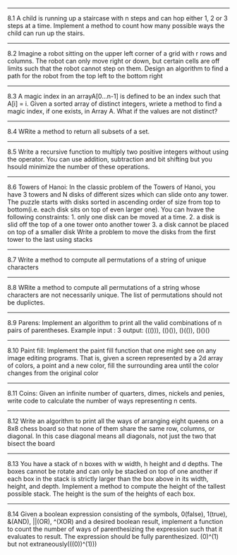 <hr>
8.1
A child is running up a staircase with n steps and can hop either 1, 2 or 3 steps at a time. Implement a method  to count how many possible ways the child can run up the stairs.
<hr>
8.2
Imagine a robot sitting on the upper left corner of a grid with r rows and columns. The robot can only move right or down, but certain cells are off limits such that the robot cannot step on them. Design an algorithm to find a path for the robot from the top left to the bottom right
<hr>
8.3
A magic index in an arrayA[0...n-1] is defined to be an index such that A[i] = i. Given a sorted array of distinct integers, wriete a method to find a magic index, if one exists, in Array A.
What if the values are not distinct?
<hr>
8.4
WRite a method to return all subsets of a set.
<hr>
8.5
Write a recursive function to multiply two positive integers without using the operator. You can use addition, subtraction and bit shifting but you hsould minimize the number of these operations.
<hr>
8.6
Towers of Hanoi: In the classic problem of the Towers of Hanoi, you have 3 towers and N disks of different sizes which can slide onto any tower. The puzzle starts with disks sorted in ascending order of size from top to bottom(i.e. each disk sits on top of even larger one). You can hvave the following constraints:
1. only one disk can be moved at a time.
2. a disk is slid off the top of a one tower onto another tower
3. a disk cannot be placed on top of a smaller disk
Write a problem to move the disks from the first tower to the last using stacks
<hr>
8.7
Write a method to compute all permutations of a string of unique characters
<hr>
8.8
WRite a method to compute all permutations of a string whose characters are not necessarily unique. The list of permutations should not be duplictes.
<hr>
8.9
Parens: Implement an algorithm to print all the valid combinations of n pairs of parentheses.
Example
input : 3
output: ((())), (()()), ()(()), ()()()
<hr>
8.10
Paint fill: Implement the paint fill function that one might see on any image editing programs. That is, given a screen represented by a 2d array of colors, a point and a new color, fill the surrounding area until the color changes from the original color
<hr>
8.11
Coins: Given an infinite number of quarters, dimes, nickels and penies, write code to calculate the number of ways representing n cents.
<hr>
8.12
Write an algorithm to print all the ways of arranging eight queens on a 8x8 chess board so that none of them share the same row, columns, or diagonal. In this case diagonal means all diagonals, not just the two that bisect the board
<hr>
8.13
You have a stack of n boxes with w width, h height and d depths. The boxes cannot be rotate and can only be stacked on top of one another if each box in the stack is strictly larger than the box above in its width, height, and depth. Implement a method to compute the height of the tallest possible stack. The height is the sum of the heights of each box.
<hr>
8.14
Given a boolean expression consisting of the symbols, 0(false), 1(true), &(AND), ||(OR), ^(XOR) and a desired boolean result, implement a function to count the number of ways of parenthesizing the expression such that it evaluates to result. The expression should be fully parenthesized. (0)^(1) but not extraneously(((0))^(1)))

